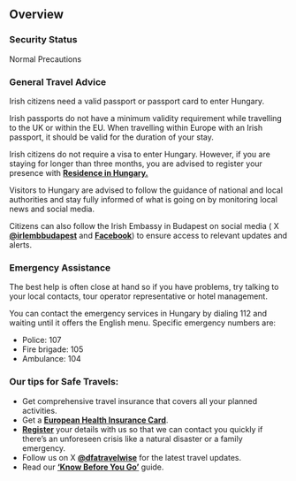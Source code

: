 ## Overview

### **Security Status**

Normal Precautions

### **General Travel Advice**

Irish citizens need a valid passport or passport card to enter Hungary.

Irish passports do not have a minimum validity requirement while travelling to the UK or within the EU. When travelling within Europe with an Irish passport, it should be valid for the duration of your stay.

Irish citizens do not require a visa to enter Hungary. However, if you are staying for longer than three months, you are advised to register your presence with [**Residence in Hungary.**](https://enterhungary.gov.hu/eh/tajekoztato/en?)

Visitors to Hungary are advised to follow the guidance of national and local authorities and stay fully informed of what is going on by monitoring local news and social media.

Citizens can also follow the Irish Embassy in Budapest on social media ( X [**@irlembbudapest**](https://twitter.com/irlembbudapest) and [**Facebook**](https://www.facebook.com/irlembbudapest/)) to ensure access to relevant updates and alerts.

### **Emergency Assistance**

The best help is often close at hand so if you have problems, try talking to your local contacts, tour operator representative or hotel management.

You can contact the emergency services in Hungary by dialing 112 and waiting until it offers the English menu. Specific emergency numbers are:

* Police: 107
* Fire brigade: 105
* Ambulance: 104

### **Our tips for Safe Travels:**

* Get comprehensive travel insurance that covers all your planned activities.
* Get a [**European Health Insurance Card**](http://www.hse.ie/eng/services/list/1/schemes/EHIC/).
* [**Register**](https://www.ireland.ie/en/dfa/overseas-travel/citizens-registration/) your details with us so that we can contact you quickly if there’s an unforeseen crisis like a natural disaster or a family emergency.
* Follow us on X [**@dfatravelwise**](https://www.twitter.com/DFATravelWise) for the latest travel updates.
* Read our [**‘Know Before You Go’**](https://www.ireland.ie/en/dfa/overseas-travel/know-before-you-go/) guide.